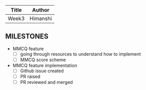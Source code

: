 | Title | Author    |
|-------|-----------|
| Week3 | Himanshi  |

## MILESTONES
- MMCQ feature
  - [ ] going through resources to understand how to implement
  - [ ] MMCQ score scheme
- MMCQ feature implementation
  - [ ] Github issue created
  - [ ] PR raised
  - [ ] PR reviewed and merged
